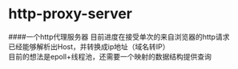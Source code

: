 # http-proxy-server
####一个http代理服务器
目前进度在接受单次的来自浏览器的http请求
<br/>
已经能够解析出Host，并转换成ip地址（域名转IP）
<br/>
目前的想法是epoll+线程池，还需要一个映射的数据结构提供查询
